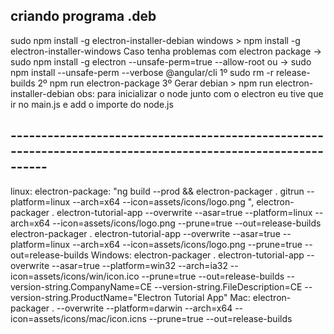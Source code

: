 ## criando programa .deb
sudo npm install -g electron-installer-debian
windows > npm install -g electron-installer-windows
Caso tenha problemas com electron package -> sudo npm install -g electron --unsafe-perm=true --allow-root
ou -> sudo npm install  --unsafe-perm --verbose @angular/cli
1º sudo rm -r release-builds
2º npm run electron-package
3º Gerar debian > npm run electron-installer-debian
obs: para inicializar o node junto com o electron eu tive que ir no main.js e add o importe do node.js
## ------------------------------------------------------------------------------------------------------------
linux:
electron-package: "ng build --prod && electron-packager . gitrun --platform=linux --arch=x64 --icon=assets/icons/logo.png ",
electron-packager . electron-tutorial-app --overwrite --asar=true --platform=linux --arch=x64 --icon=assets/icons/logo.png --prune=true --out=release-builds
electron-packager . electron-tutorial-app --overwrite --asar=true --platform=linux --arch=x64 --icon=assets/icons/logo.png --prune=true --out=release-builds
Windows:
electron-packager . electron-tutorial-app --overwrite --asar=true --platform=win32 --arch=ia32 --icon=assets/icons/win/icon.ico --prune=true --out=release-builds --version-string.CompanyName=CE --version-string.FileDescription=CE --version-string.ProductName="Electron Tutorial App"
Mac:
electron-packager . --overwrite --platform=darwin --arch=x64 --icon=assets/icons/mac/icon.icns --prune=true --out=release-builds